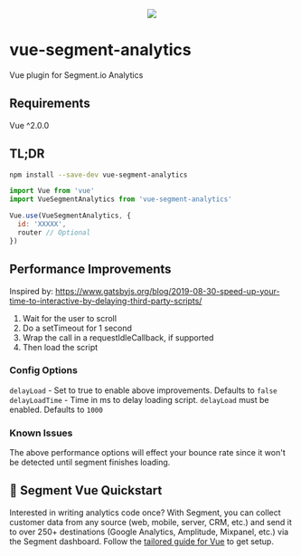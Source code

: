 <p align="center">
 <a href="https://www.npmjs.com/package/vue-segment-analytics">
  <img src="https://img.shields.io/npm/dm/vue-segment-analytics.svg" />
 <a/>
</p>

# vue-segment-analytics

Vue plugin for Segment.io Analytics

## Requirements

Vue ^2.0.0

## TL;DR

```bash
npm install --save-dev vue-segment-analytics
```

```js
import Vue from 'vue'
import VueSegmentAnalytics from 'vue-segment-analytics'

Vue.use(VueSegmentAnalytics, {
  id: 'XXXXX',
  router // Optional
})
```

## Performance Improvements
Inspired by: https://www.gatsbyjs.org/blog/2019-08-30-speed-up-your-time-to-interactive-by-delaying-third-party-scripts/

1. Wait for the user to scroll
2. Do a setTimeout for 1 second
3. Wrap the call in a requestIdleCallback, if supported
4. Then load the script

### Config Options

`delayLoad` - Set to true to enable above improvements. Defaults to `false`
`delayLoadTime` - Time in ms to delay loading script. `delayLoad` must be enabled. Defaults to `1000`

### Known Issues

The above performance options will effect your bounce rate since it won't be detected until segment finishes loading.

## 🚀 Segment Vue Quickstart
Interested in writing analytics code once? With Segment, you can collect customer data from any source (web, mobile, server, CRM, etc.) and send it to over 250+ destinations (Google Analytics, Amplitude, Mixpanel, etc.) via the Segment dashboard. Follow the [tailored guide for Vue](https://github.com/segmentio/analytics-vue) to get setup.
